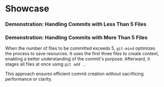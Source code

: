 # Showcase

### Demonstration: Handling Commits with Less Than 5 Files

<script setup>
import VideoPlayerOne from './.vitepress/components/showcase-demo-one.vue';
import VideoPlayerTwo from './.vitepress/components/showcase-demo-one.vue';
</script>

<VideoPlayerTwo />

### Demonstration: Handling Commits with More Than 5 Files

When the number of files to be committed exceeds 5, `git-mind` optimizes the process to save resources. It uses the first three files to create context, enabling a better understanding of the commit's purpose. Afterward, it stages all files at once using `git add .`.

This approach ensures efficient commit creation without sacrificing performance or clarity.

<VideoPlayerOne />

